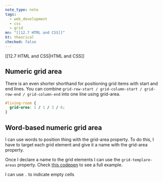 ```yaml
---
note_type: note
tags:
  - web_development
  - css
  - grid
mn: "[[12.7 HTML and CSS]]"
kt: theorical
checked: false
---
```

[[12.7 HTML and CSS|HTML and CSS]]

## Numeric grid area
There is an even shorter shorthand for positioning grid items with start and end lines. You can combine `grid-row-start / grid-column-start / grid-row-end / grid-column-end` into one line using grid-area.

```css
#living-room {
  grid-area: 1 / 1 / 3 / 6;
}
```

## Word-based numeric grid area
I can use words to position thing with the grid-area property. To do this, I have to target each grid element and give it a name with the grid-area property.

Once I declare a name to the grid elements I can use the `grid-templare-areas` property. Check [this codepen](https://codepen.io/TheOdinProjectExamples/pen/dyVPYpv) to see a full example. 

I can use `.` to indicate empty cells
